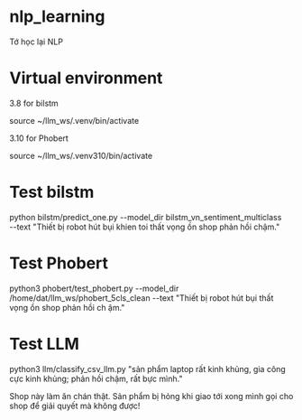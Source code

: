 # nlp_learning
Tớ học lại NLP

# Virtual environment

3.8 for bilstm

source ~/llm_ws/.venv/bin/activate

3.10 for Phobert

source ~/llm_ws/.venv310/bin/activate

# Test bilstm
python bilstm/predict_one.py --model_dir bilstm_vn_sentiment_multiclass \
  --text "Thiết bị robot hút bụi khien toi thất vọng ồn shop phản hồi chậm."

# Test Phobert
python3 phobert/test_phobert.py --model_dir /home/dat/llm_ws/phobert_5cls_clean   --text "Thiết bị robot hút bụi thất vọng ồn shop phản hồi ch
ậm."

# Test LLM
python3 llm/classify_csv_llm.py "sản phẩm laptop rất kinh khủng, gia công cực kinh khủng; phản hồi chậm, rất bực mình."

Shop này làm ăn chán thật. Sản phẩm bị hỏng khi giao tới xong mình gọi cho shop để giải quyết mà không được!